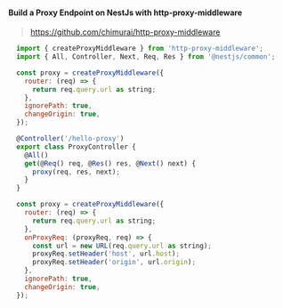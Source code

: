 #### Build a Proxy Endpoint on NestJs with http-proxy-middleware

> https://github.com/chimurai/http-proxy-middleware

```javascript
  import { createProxyMiddleware } from 'http-proxy-middleware';
  import { All, Controller, Next, Req, Res } from '@nestjs/common';

  const proxy = createProxyMiddleware({
    router: (req) => {
      return req.query.url as string;
    },
    ignorePath: true,
    changeOrigin: true,
  });

  @Controller('/hello-proxy')
  export class ProxyController {
    @All()
    get(@Req() req, @Res() res, @Next() next) {
      proxy(req, res, next);
    }
  }
```

```javascript
  const proxy = createProxyMiddleware({
    router: (req) => {
      return req.query.url as string;
    },
    onProxyReq: (proxyReq, req) => {
      const url = new URL(req.query.url as string);
      proxyReq.setHeader('host', url.host);
      proxyReq.setHeader('origin', url.origin);
    },
    ignorePath: true,
    changeOrigin: true,
  });
```
